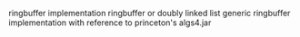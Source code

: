 ringbuffer implementation
ringbuffer or doubly linked list
generic ringbuffer implementation with reference to princeton's algs4.jar
